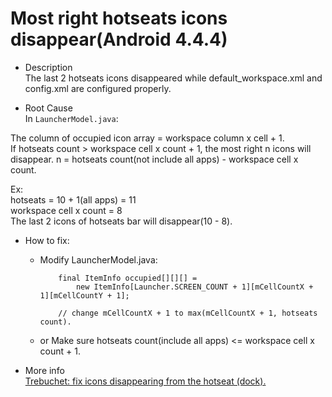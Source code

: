 
# Most right hotseats icons disappear(Android 4.4.4)

* Description  
The last 2 hotseats icons disappeared while default_workspace.xml and config.xml are configured properly.

* Root Cause  
In `LauncherModel.java`:

The column of occupied icon array = workspace column x cell + 1.  
If hotseats count > workspace cell x count + 1, the most right n icons will disappear. n = hotseats count(not include all apps) - workspace cell x count.  

Ex:  
hotseats = 10 + 1(all apps) = 11  
workspace cell x count = 8  
The last 2 icons of hotseats bar will disappear(10 - 8).

* How to fix:
  * Modify LauncherModel.java:
                
            final ItemInfo occupied[][][] =
                new ItemInfo[Launcher.SCREEN_COUNT + 1][mCellCountX + 1][mCellCountY + 1];

            // change mCellCountX + 1 to max(mCellCountX + 1, hotseats count).

  * or Make sure hotseats count(include all apps) <= workspace cell x count + 1.

* More info  
[Trebuchet: fix icons disappearing from the hotseat (dock).](https://gitorious.org/cyandreamproject/android_packages_apps_trebuchet/commit/d9bbfcbd622bf64d032a326fab43c47cb2f672cb)